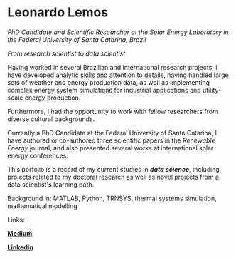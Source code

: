 # Leonardo Lemos

*PhD Candidate and Scientific Researcher at the Solar Energy Laboratory in the Federal University of Santa Catarina, Brazil*

*From research scientist to data scientist*

Having worked in several Brazilian and international research projects, I have developed analytic skills and attention to details, having handled large sets of weather and energy production data, as well as implementing complex energy system simulations for industrial applications and utility-scale energy production. 

Furthermore, I had the opportunity to work with fellow researchers from diverse cultural backgrounds.

Currently a PhD Candidate at the Federal University of Santa Catarina, I have authored or co-authored three scientific papers in the *Renewable Energy* journal, and also presented several works at international solar energy conferences.

This porfolio is a record of my current studies in ***data science***, including projects related to my doctoral research as well as novel projects from a data scientist's learning path.

Background in: MATLAB, Python, TRNSYS, thermal systems simulation, mathematical modelling

Links:

**[Medium](https://medium.com/@leonardo.f.l.lemos)**

**[Linkedin](https://www.linkedin.com/in/leonardo-lacerda-lemos/)**

